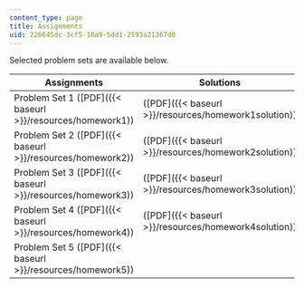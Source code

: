```yaml
---
content_type: page
title: Assignments
uid: 226645dc-3cf5-10a9-5dd1-2593a21367d0
---
```


Selected problem sets are available below.

| Assignments | Solutions |
| --- | --- |
| Problem Set 1 ([PDF]({{< baseurl >}}/resources/homework1)) | ([PDF]({{< baseurl >}}/resources/homework1solution)) |
| Problem Set 2 ([PDF]({{< baseurl >}}/resources/homework2)) | ([PDF]({{< baseurl >}}/resources/homework2solution)) |
| Problem Set 3 ([PDF]({{< baseurl >}}/resources/homework3)) | ([PDF]({{< baseurl >}}/resources/homework3solution)) |
| Problem Set 4 ([PDF]({{< baseurl >}}/resources/homework4)) | ([PDF]({{< baseurl >}}/resources/homework4solution)) |
| Problem Set 5 ([PDF]({{< baseurl >}}/resources/homework5)) |